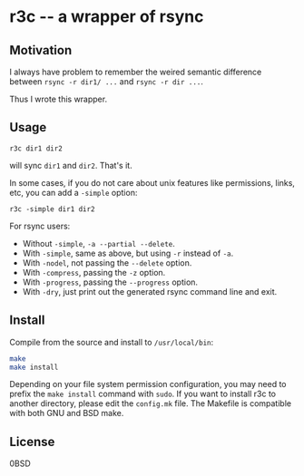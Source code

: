 # r3c -- a wrapper of rsync

## Motivation

I always have problem to remember the weired semantic difference between `rsync -r dir1/ ...` and `rsync -r dir ...`.

Thus I wrote this wrapper.

## Usage

    r3c dir1 dir2

will sync `dir1` and `dir2`. That's it.

In some cases, if you do not care about unix features like permissions, links, etc, you can add a `-simple` option:

    r3c -simple dir1 dir2

For rsync users:

- Without `-simple`, `-a --partial --delete`.
- With `-simple`, same as above, but using `-r` instead of `-a`.
- With `-nodel`, not passing the `--delete` option.
- With `-compress`, passing the `-z` option.
- With `-progress`, passing the `--progress` option.
- With `-dry`, just print out the generated rsync command line and exit.

## Install

Compile from the source and install to `/usr/local/bin`:

```sh
make
make install
```

Depending on your file system permission configuration, you may need to prefix the `make install` command with `sudo`.
If you want to install r3c to another directory, please edit the `config.mk` file.
The Makefile is compatible with both GNU and BSD make.

## License

0BSD




